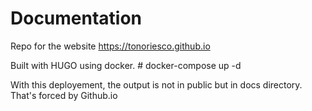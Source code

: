 # Documentation

Repo for the website <https://tonoriesco.github.io>

Built with HUGO using docker.
    # docker-compose up -d

With this deployement, the output is not in public but in docs directory. That's forced by Github.io
